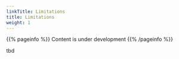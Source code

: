 ```yaml
---
linkTitle: Limitations
title: Limitations
weight: 1
---
```


{{% pageinfo %}}
Content is under development
{{% /pageinfo %}}

tbd